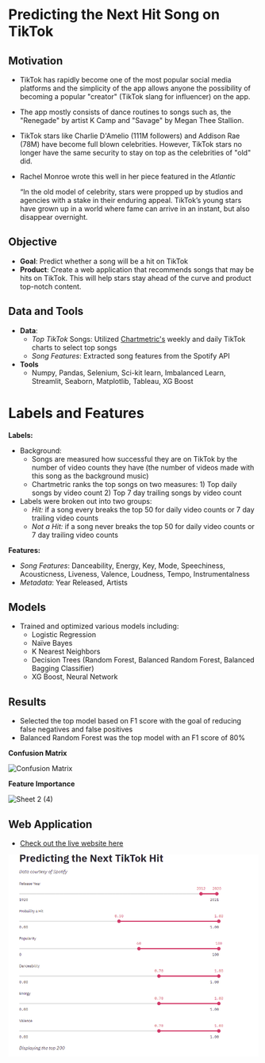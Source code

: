 # Predicting the Next Hit Song on TikTok
## Motivation

- TikTok has rapidly become one of the most popular social media platforms and the simplicity of the app allows anyone the possibility of becoming a popular "creator" (TikTok slang for influencer) on the app.

- The app mostly consists of dance routines to songs such as,  the "Renegade" by artist K  Camp and "Savage" by Megan Thee Stallion.

- TikTok stars like Charlie D'Amelio (111M followers) and Addison Rae (78M) have become full blown celebrities.  However, TikTok stars no longer have the same security to stay on top as the celebrities of "old" did. 

- Rachel Monroe wrote this well in her piece featured in the *Atlantic*

  <p>“In the old model of celebrity, stars were propped up by studios and agencies with a stake in their enduring appeal. TikTok’s young stars have grown up in a world where fame can arrive in an instant, but also disappear overnight.</p>

## Objective

- **Goal**: Predict whether a song will be a hit on TikTok 
- **Product**: Create a web application that recommends songs that may be hits on TikTok.  This will help stars stay ahead of the curve and product top-notch content.

## Data and Tools

- **Data**: 
  - *Top TikTok* Songs: Utilized [Chartmetric's](https://www.chartmetric.com/) weekly and daily TikTok charts to select top songs
  - *Song Features*: Extracted song features from the Spotify API
- **Tools**
  - Numpy, Pandas, Selenium, Sci-kit learn, Imbalanced Learn, Streamlit, Seaborn, Matplotlib, Tableau, XG Boost

# Labels and Features

**Labels:**

- Background:
  - Songs are measured how successful they are on TikTok by the number of video counts they have (the number of videos made with this song as the background music)
  - Chartmetric ranks the top songs on two measures: 1) Top daily songs by video count 2) Top 7 day trailing songs by video count
- Labels were broken out into two groups:
  - *Hit:* if a song every breaks the top 50 for daily video counts or 7 day trailing video counts
  - *Not a Hit:* if a song never breaks the top 50 for daily video counts or 7 day trailing video counts

**Features:** 

- *Song Features*: Danceability, Energy, Key, Mode, Speechiness, Acousticness, Liveness, Valence, Loudness, Tempo, Instrumentalness
- *Metadata*: Year Released, Artists

## Models

- Trained and optimized various models including: 
  - Logistic Regression
  - Naïve Bayes 
  - K Nearest Neighbors
  - Decision Trees (Random Forest, Balanced Random Forest, Balanced Bagging Classifier)
  - XG Boost, Neural Network 

## Results

- Selected the top model based on F1 score with the goal of reducing false negatives and false positives
- Balanced Random Forest was the top model with an F1 score of 80%

**Confusion Matrix**

![Confusion Matrix](https://user-images.githubusercontent.com/58379976/112503822-9f5dc980-8d61-11eb-8f87-6ebe0df64f39.PNG)

**Feature Importance** 

![Sheet 2 (4)](https://user-images.githubusercontent.com/58379976/112505322-0d56c080-8d63-11eb-803c-9804b5918a8d.png)

## Web Application

- [Check out the live website here](https://share.streamlit.io/andrewdouglassmith1/tiktok_hit_predictor/main/Streamlit/streamlit_app3.py)


![Hit Song Predictions Demo](Demo/Demo.gif)

